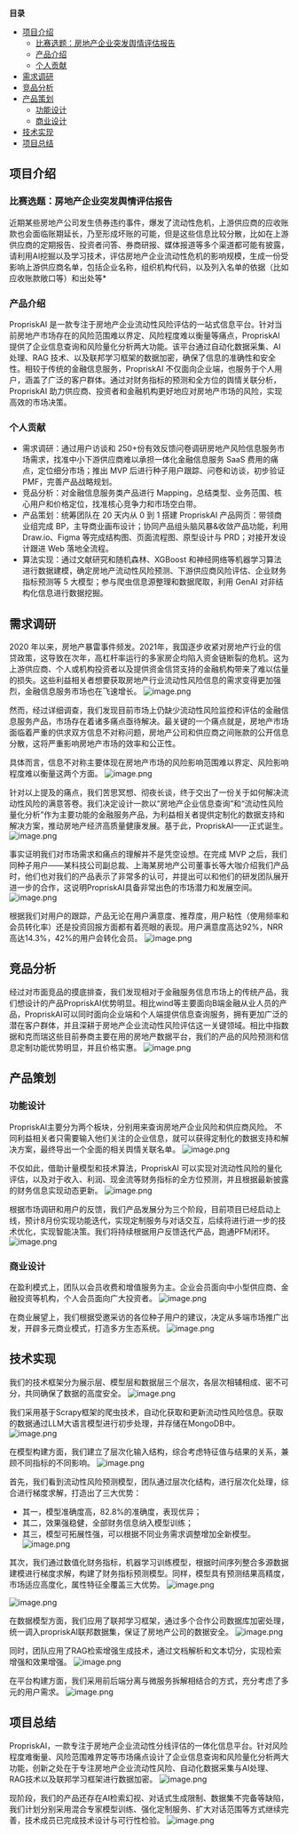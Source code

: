 **目录** 
- [项目介绍](#项目介绍)
  - [比赛选题：房地产企业突发舆情评估报告](#比赛选题房地产企业突发舆情评估报告)
  - [产品介绍](#产品介绍)
  - [个人贡献](#个人贡献)
- [需求调研](#需求调研)
- [竞品分析](#竞品分析)
- [产品策划](#产品策划)
  - [功能设计](#功能设计)
  - [商业设计](#商业设计)
- [技术实现](#技术实现)
- [项目总结](#项目总结)

## 项目介绍

### 比赛选题：房地产企业突发舆情评估报告

近期某些房地产公司发生债券违约事件，爆发了流动性危机，上游供应商的应收账款也会面临账期延长，乃至形成坏账的可能，但是这些信息比较分散，比如在上游供应商的定期报告、投资者问答、券商研报、媒体报道等多个渠道都可能有披露，请利用AI挖掘以及学习技术，评估房地产企业流动性危机的影响规模，生成一份受影响上游供应商名单，包括企业名称，组织机构代码，以及列入名单的依据（比如应收账款敞口等）和出处等*

### 产品介绍

PropriskAI 是一款专注于房地产企业流动性风险评估的一站式信息平台。针对当前房地产市场存在的风险范围难以界定、风险程度难以衡量等痛点，PropriskAI 提供了企业信息查询和风险量化分析两大功能。该平台通过自动化数据采集、AI 处理、RAG 技术、以及联邦学习框架的数据加密，确保了信息的准确性和安全性。相较于传统的金融信息服务，PropriskAI 不仅面向企业端，也服务于个人用户，涵盖了广泛的客户群体。通过对财务指标的预测和全方位的舆情关联分析，PropriskAI 助力供应商、投资者和金融机构更好地应对房地产市场的风险，实现高效的市场决策。

### 个人贡献

- 需求调研：通过用户访谈和 250+份有效反馈问卷调研房地产风险信息服务市场需求，找准中小下游供应商难以承担一体化金融信息服务 SaaS 费用的痛点，定位细分市场；推出 MVP 后进行种子用户跟踪、问卷和访谈，初步验证 PMF，完善产品战略规划。
- 竞品分析：对金融信息服务类产品进行 Mapping，总结类型、业务范围、核心用户和价格定位，找准核心竞争力和市场空白带。
- 产品策划：统筹团队在 20 天内从 0 到 1 搭建 PropriskAI 产品网页：带领商业组完成 BP，主导商业画布设计；协同产品组头脑风暴&收敛产品功能，利用 Draw.io、Figma 等完成结构图、页面流程图、原型设计与 PRD；对接开发设计跟进 Web 落地全流程。
- 算法实现：通过文献研究和随机森林、XGBoost 和神经网络等机器学习算法进行数据建模，确定房地产流动性风险预测、下游供应商风险评估、企业财务指标预测等 5 大模型；参与爬虫信息源整理和数据爬取，利用 GenAI 对非结构化信息进行数据挖掘。

## 需求调研

2020 年以来，房地产暴雷事件频发。2021年，我国逐步收紧对房地产行业的信贷政策，这导致在次年，高杠杆率运行的多家房企均陷入资金链断裂的危机。这为上游供应商、个人或机构投资者以及提供资金信贷支持的金融机构带来了难以估量的损失。这些利益相关者想要获取房地产行业流动性风险信息的需求变得更加强烈，金融信息服务市场也在飞速增长。
![image.png](https://ck-obsidian.oss-cn-hangzhou.aliyuncs.com/20240820093703.png)

然而，经过详细调查，我们发现目前市场上仍缺少流动性风险监控和评估的金融信息服务产品，市场存在着诸多痛点亟待解决。最关键的一个痛点就是，房地产市场面临着严重的供求双方信息不对称问题，房地产公司和供应商之间账款的公开信息分散，这将严重影响房地产市场的效率和公正性。

具体而言，信息不对称主要体现在房地产市场的风险影响范围难以界定、风险影响程度难以衡量这两个方面。
![image.png](https://ck-obsidian.oss-cn-hangzhou.aliyuncs.com/20240820093500.png)

针对以上提及的痛点，我们苦思冥想、彻夜长谈，终于交出了一份关于如何解决流动性风险的满意答卷。我们决定设计一款以“房地产企业信息查询”和“流动性风险量化分析”作为主要功能的金融服务产品，为利益相关者提供定制化的数据支持和解决方案，推动房地产经济高质量健康发展。基于此，PropriskAI——正式诞生。
![image.png](https://ck-obsidian.oss-cn-hangzhou.aliyuncs.com/20240820094105.png)

事实证明我们对市场需求和痛点的理解并不是凭空设想。在完成 MVP 之后，我们同种子用户——某科技公司副总裁、上海某房地产公司董事长等大咖介绍我们产品时，他们也对我们的产品表示了非常多的认可，并提出可以和他们的研发团队展开进一步的合作，这说明PropriskAI具备非常出色的市场潜力和发展空间。
![image.png](https://ck-obsidian.oss-cn-hangzhou.aliyuncs.com/20240820094135.png)

根据我们对用户的跟踪，产品无论在用户满意度、推荐度，用户粘性（使用频率和会员转化率）还是投资回报方面都有着亮眼的表现。用户满意度高达92%，NRR高达14.3%，42%的用户会转化会员。
![image.png](https://ck-obsidian.oss-cn-hangzhou.aliyuncs.com/20240820094520.png)

## 竞品分析

经过对市面竞品的摸底排查，我们发现相对于金融服务信息市场上的传统产品，我们想设计的产品PropriskAI优势明显。相比wind等主要面向B端金融从业人员的产品，PropriskAI可以同时面向企业端和个人端提供信息查询服务，拥有更加广泛的潜在客户群体，并且深耕于房地产企业流动性风险评估这一关键领域。相比中指数据和克而瑞这些目前券商主要在用的房地产数据平台，我们的产品的风险预测和信息定制功能优势明显，并且价格实惠。
![image.png](https://ck-obsidian.oss-cn-hangzhou.aliyuncs.com/20240820094308.png)

## 产品策划

### 功能设计

PropriskAI主要分为两个板块，分别用来查询房地产企业风险和供应商风险。
不同利益相关者只需要输入他们关注的企业信息，就可以获得定制化的数据支持和解决方案，最终导出一个全面的相关舆情关联名单。
![image.png](https://ck-obsidian.oss-cn-hangzhou.aliyuncs.com/20240820094223.png)

不仅如此，借助计量模型和技术算法，PropriskAI 可以实现对流动性风险的量化评估，以及对于收入、利润、现金流等财务指标的全方位预测，并且根据最新披露的财务信息实现动态更新。
![image.png](https://ck-obsidian.oss-cn-hangzhou.aliyuncs.com/20240820200534.png)

根据市场调研和用户的反馈，我们产品发展分为三个阶段，目前项目已经启动上线，预计8月份实现功能迭代，实现定制服务与对话交互，后续将进行进一步的技术优化，实现智能决策。我们将持续根据用户反馈迭代产品，跑通PFM闭环。
![image.png](https://ck-obsidian.oss-cn-hangzhou.aliyuncs.com/20240820094725.png)

### 商业设计

在盈利模式上，团队以会员收费和增值服务为主。企业会员面向中小型供应商、金融投资等机构，个人会员面向广大投资者。
![image.png](https://ck-obsidian.oss-cn-hangzhou.aliyuncs.com/20240820094547.png)

在商业展望上，我们根据受邀采访的各位种子用户的建议，决定从多端市场推广出发，开辟多元商业模式，打造多方生态系统。
![image.png](https://ck-obsidian.oss-cn-hangzhou.aliyuncs.com/20240820094642.png)

## 技术实现

我们的技术框架分为展示层、模型层和数据层三个层次，各层次相辅相成、密不可分，共同确保了数据的高度安全。
![image.png](https://ck-obsidian.oss-cn-hangzhou.aliyuncs.com/20240820094348.png)

我们采用基于Scrapy框架的爬虫技术，自动化获取和更新流动性风险信息。获取的数据通过LLM大语言模型进行初步处理，并存储在MongoDB中。
![image.png](https://ck-obsidian.oss-cn-hangzhou.aliyuncs.com/20240820094431.png)

在模型构建方面，我们建立了层次化输入结构，综合考虑特征值与结果的关系，兼顾不同指标的不同影响。
![image.png](https://ck-obsidian.oss-cn-hangzhou.aliyuncs.com/20240820094421.png)

首先，我们看到流动性风险预测模型，团队通过层次化结构，进行层次化处理，综合进行梯度求解，打造出了三大优势：

- 其一，模型准确度高，82.8%的准确度，表现优异；
- 其二，效果强稳健，全部财务信息纳入模型训练；
- 其三，模型可拓展性强，可以根据不同业务需求调整增加全新模型。
  ![image.png](https://ck-obsidian.oss-cn-hangzhou.aliyuncs.com/20240820211319.png)

其次，我们通过数值化财务指标，机器学习训练模型，根据时间序列整合多源数据建模进行梯度求解，构建了财务指标预测模型。同样，模型具有预测结果高精度，市场适应高度化，属性特征全覆盖三大优势。
![image.png](https://ck-obsidian.oss-cn-hangzhou.aliyuncs.com/20240820211343.png)

![image.png](https://ck-obsidian.oss-cn-hangzhou.aliyuncs.com/20240820211448.png)

在数据模型方面，我们应用了联邦学习框架，通过多个合作公司数据库加密处理，统一调入propriskAI联邦数据集，保证了房地产公司的数据安全。
![image.png](https://ck-obsidian.oss-cn-hangzhou.aliyuncs.com/20240820211513.png)

同时，团队应用了RAG检索增强生成技术，通过文档解析和文本切分，实现检索增强和效果增强。
![image.png](https://ck-obsidian.oss-cn-hangzhou.aliyuncs.com/20240820211529.png)

在平台构建方面，我们采用前后端分离与微服务拆解相结合的方式，充分考虑了多元的用户需求。
![image.png](https://ck-obsidian.oss-cn-hangzhou.aliyuncs.com/20240820211558.png)

## 项目总结

PropriskAI，一款专注于房地产企业流动性分线评估的一体化信息平台。针对风险程度难衡量、风险范围难界定等市场痛点设计了企业信息查询和风险量化分析两大功能，创新之处在于专注房地产企业流动性风险、自动化数据采集与AI处理、RAG技术以及联邦学习框架进行数据加密。
![image.png](https://ck-obsidian.oss-cn-hangzhou.aliyuncs.com/20240820094625.png)

现阶段，我们的产品还存在AI检索幻视、对话式生成限制、数据集不完备等缺陷，我们计划分别采用混合专家模型训练、强化定制服务、扩大对话范围等方式继续完善，技术成员已完成技术设计与可行性检验。
![image.png](https://ck-obsidian.oss-cn-hangzhou.aliyuncs.com/20240820094655.png)
